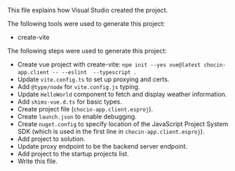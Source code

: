 This file explains how Visual Studio created the project.

The following tools were used to generate this project:
- create-vite

The following steps were used to generate this project:
- Create vue project with create-vite: `npm init --yes vue@latest chocin-app.client -- --eslint  --typescript `.
- Update `vite.config.ts` to set up proxying and certs.
- Add `@type/node` for `vite.config.js` typing.
- Update `HelloWorld` component to fetch and display weather information.
- Add `shims-vue.d.ts` for basic types.
- Create project file (`chocin-app.client.esproj`).
- Create `launch.json` to enable debugging.
- Create `nuget.config` to specify location of the JavaScript Project System SDK (which is used in the first line in `chocin-app.client.esproj`).
- Add project to solution.
- Update proxy endpoint to be the backend server endpoint.
- Add project to the startup projects list.
- Write this file.
